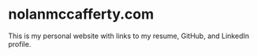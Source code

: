 # nolanmccafferty.com
This is my personal website with links to my resume, GitHub, and LinkedIn profile. 
